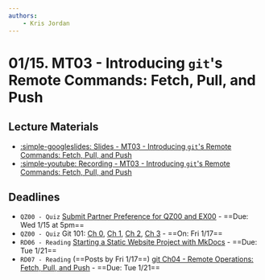 ```yaml
---
authors:
    - Kris Jordan
---
```


# 01/15. MT03 - Introducing `git`'s Remote Commands: Fetch, Pull, and Push

## Lecture Materials

* [:simple-googleslides: Slides - MT03 - Introducing `git`'s Remote Commands: Fetch, Pull, and Push](https://docs.google.com/presentation/d/1tDXmqJ2aY7eWKdModqwdo0E6MxgNV0JPQDAXExu_hIg/edit?usp=sharing)
* [:simple-youtube: Recording - MT03 - Introducing `git`'s Remote Commands: Fetch, Pull, and Push](https://youtube.com/live/n4gytz5vX6E?feature=share)

## Deadlines

* `QZ00 - Quiz` [Submit Partner Preference for QZ00 and EX00](https://docs.google.com/forms/d/e/1FAIpQLSfkSJD1hBE8IrLxvrqIAQ9hf_C0PrcvTTy1gwUcbj8CfCKeOg/viewform?usp=sharing) - ==Due: Wed 1/15 at 5pm==
* `QZ00 - Quiz` Git 101: [Ch 0](../resources/git/ch0-introduction.md), [Ch 1](../resources/git/ch1-git-structure.md), [Ch 2](../resources/git/ch2-git-fundamental-subcommands.md), [Ch 3](../resources/git/ch3-git-branch-merge.md) - ==On: Fri 1/17==
* `RD06 - Reading` [Starting a Static Website Project with MkDocs](../resources/MkDocs/tutorial.md) - ==Due: Tue 1/21== 
* `RD07 - Reading` (==Posts by Fri 1/17==) [git Ch04 - Remote Operations: Fetch, Pull, and Push](../resources/git/ch3-git-remote-operations.md) - ==Due: Tue 1/21== 
